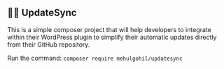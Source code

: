 ## 🙌🏼 UpdateSync

This is a simple composer project that will help developers to integrate within their WordPress plugin to simplify their automatic updates directly from their GitHub repository.

Run the command:
```composer require mehulgohil/updatesync```
